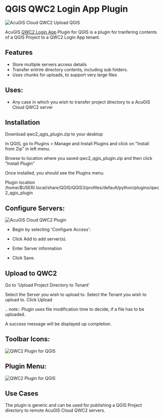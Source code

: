 # QGIS QWC2 Login App Plugin

![AcuGIS Cloud QWC2 Upload QGIS](docs/AcuGISSFTPPlugin.png)

AcuGIS [QWC2 Login App](https://git.sh8.eu/LymonHead/qwc2_login_app/) Plugin for QGIS is a plugin for tranfering contents of a QGIS Project to a QWC2 Login App tenant.

## Features

- Store multiple servers access details
- Transfer entrire directory contents, including sub folders.
- Uses chunks for uploads, to support very large files

## Uses:

- Any case in which you wish to transfer project directory to a AcuGIS Cloud QWC2 server

## Installation

Download qwc2_qgis_plugin.zip to your desktop

In QGIS, go to Plugins > Manage and Install Plugins and click on "Install from Zip" in left menu.

Browse to location where you saved qwc2_qgis_plugin.zip and then click "Install Plugin"

Once installed, you should see the Plugins menu.

Plugin location /home/$USER/.local/share/QGIS/QGIS3/profiles/default/python/plugins/qwc2_qgis_plugin

## Configure Servers:

![AcuGIS Cloud QWC2 Plugin](docs/ConfigureSFTPServers.png) 

- Begin by selecting 'Configure Access':

- Click Add to add server(s).

- Enter Server information

- Click Save.

## Upload to QWC2

Go to 'Upload Project Directory to Tenant'

Select the Server you wish to upload to.
Select the Tenant you wish to upload to.
Click Upload

.. note::
    Plugin uses file modification time to decide, if a file has to be uploaded.
    
A success message will be displayed up completion.


## Toolbar Icons:

![QWC2 Plugin for QGIS](docs/PluginToolbar.fw.png)


## Plugin Menu:

![QWC2 Plugin for QGIS](docs/Menu.png)

## Use Cases


The plugin is generic and can be used for publishing a QGIS Project directory to remote AcuGIS Cloud QWC2 servers.

